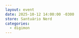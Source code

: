 ```yaml
---
layout: event
date: 2025-10-12 14:00:00 -0300
store: Santuário Nerd
categories:
  - digimon
---
```

